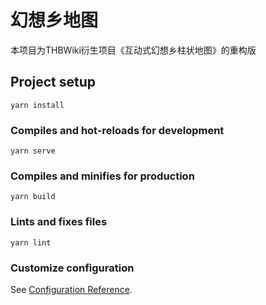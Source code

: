 # 幻想乡地图
本项目为THBWiki衍生项目《互动式幻想乡柱状地图》的重构版

## Project setup
```
yarn install
```

### Compiles and hot-reloads for development
```
yarn serve
```

### Compiles and minifies for production
```
yarn build
```

### Lints and fixes files
```
yarn lint
```

### Customize configuration
See [Configuration Reference](https://cli.vuejs.org/config/).
